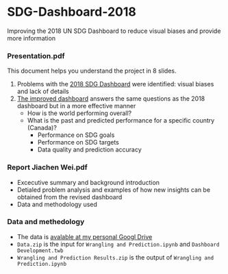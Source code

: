 # SDG-Dashboard-2018
Improving the 2018 UN SDG Dashboard to reduce visual biases and provide more information

### Presentation.pdf
This document helps you understand the project in 8 slides.
1. Problems with the [2018 SDG Dashboard](https://dashboards.sdgindex.org/#/) were identified: visual biases and lack of details
2. [The improved dashboard](https://10ay.online.tableau.com/t/carsenwei/views/ImprovedUNSDGDashboard/Dashboard1?iframeSizedToWindow=true&:embed=y&:showAppBanner=false&:display_count=no&:showVizHome=no) answers the same questions as the 2018 dashboard but in a more effective manner
    - How is the world performing overall?
    - What is the past and predicted performance for a specific country (Canada)?
      - Performance on SDG goals
      - Performance on SDG targets
      - Data quality and prediction accuracy


### Report Jiachen Wei.pdf
- Excecutive summary and background introduction
- Detialed problem analysis and examples of how new insights can be obtained from the revised dashboard
- Data and methodology used

### Data and methedology
- The data is [avalable at my personal Googl Drive](https://drive.google.com/open?id=1bgNLPrsJekNlrvhVYBKp9yBG-EejxIAw)
- `Data.zip` is the input for `Wrangling and Prediction.ipynb` and `Dashboard Development.twb`
- `Wrangling and Prediction Results.zip` is the output of `Wrangling and Prediction.ipynb`
